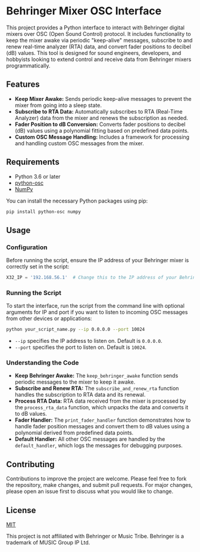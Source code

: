
# Behringer Mixer OSC Interface

This project provides a Python interface to interact with Behringer digital mixers over OSC (Open Sound Control) protocol. It includes functionality to keep the mixer awake via periodic "keep-alive" messages, subscribe to and renew real-time analyzer (RTA) data, and convert fader positions to decibel (dB) values. This tool is designed for sound engineers, developers, and hobbyists looking to extend control and receive data from Behringer mixers programmatically.

## Features

- **Keep Mixer Awake:** Sends periodic keep-alive messages to prevent the mixer from going into a sleep state.
- **Subscribe to RTA Data:** Automatically subscribes to RTA (Real-Time Analyzer) data from the mixer and renews the subscription as needed.
- **Fader Position to dB Conversion:** Converts fader positions to decibel (dB) values using a polynomial fitting based on predefined data points.
- **Custom OSC Message Handling:** Includes a framework for processing and handling custom OSC messages from the mixer.

## Requirements

- Python 3.6 or later
- [python-osc](https://pypi.org/project/python-osc/)
- [NumPy](https://numpy.org/)

You can install the necessary Python packages using pip:

```bash
pip install python-osc numpy
```

## Usage

### Configuration

Before running the script, ensure the IP address of your Behringer mixer is correctly set in the script:

```python
X32_IP = '192.168.56.1'  # Change this to the IP address of your Behringer mixer
```

### Running the Script

To start the interface, run the script from the command line with optional arguments for IP and port if you want to listen to incoming OSC messages from other devices or applications:

```bash
python your_script_name.py --ip 0.0.0.0 --port 10024
```

- `--ip` specifies the IP address to listen on. Default is `0.0.0.0`.
- `--port` specifies the port to listen on. Default is `10024`.

### Understanding the Code

- **Keep Behringer Awake:** The `keep_behringer_awake` function sends periodic messages to the mixer to keep it awake.
- **Subscribe and Renew RTA:** The `subscribe_and_renew_rta` function handles the subscription to RTA data and its renewal.
- **Process RTA Data:** RTA data received from the mixer is processed by the `process_rta_data` function, which unpacks the data and converts it to dB values.
- **Fader Handler:** The `print_fader_handler` function demonstrates how to handle fader position messages and convert them to dB values using a polynomial derived from predefined data points.
- **Default Handler:** All other OSC messages are handled by the `default_handler`, which logs the messages for debugging purposes.

## Contributing

Contributions to improve the project are welcome. Please feel free to fork the repository, make changes, and submit pull requests. For major changes, please open an issue first to discuss what you would like to change.

## License

[MIT](https://choosealicense.com/licenses/mit/)

This project is not affiliated with Behringer or Music Tribe. Behringer is a trademark of MUSIC Group IP Ltd.
